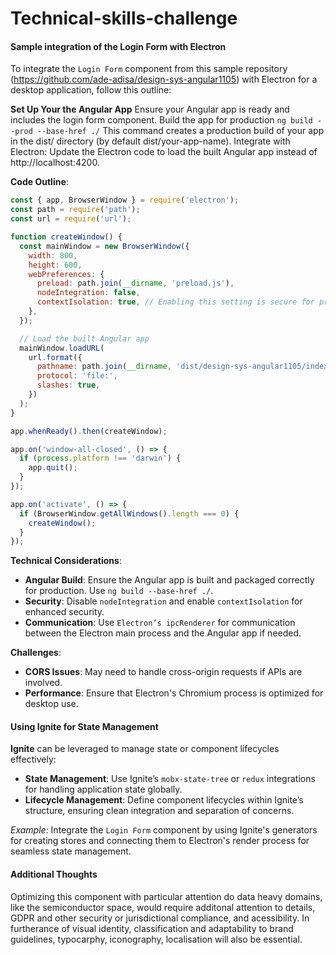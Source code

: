 # Technical-skills-challenge

#### Sample integration of the Login Form with Electron
To integrate the `Login Form` component from this sample repository (https://github.com/ade-adisa/design-sys-angular1105) with Electron for a desktop application, follow this outline:

**Set Up Your the Angular App** 
Ensure your Angular app is ready and includes the login form component. Build the app for production
`ng build --prod --base-href ./`
This command creates a production build of your app in the dist/ directory (by default dist/your-app-name).
Integrate with Electron: Update the Electron code to load the built Angular app instead of http://localhost:4200.

**Code Outline**:
```javascript
const { app, BrowserWindow } = require('electron');
const path = require('path');
const url = require('url');

function createWindow() {
  const mainWindow = new BrowserWindow({
    width: 800,
    height: 600,
    webPreferences: {
      preload: path.join(__dirname, 'preload.js'),
      nodeIntegration: false,
      contextIsolation: true, // Enabling this setting is secure for production
    },
  });

  // Load the built Angular app
  mainWindow.loadURL(
    url.format({
      pathname: path.join(__dirname, 'dist/design-sys-angular1105/index.html'), // Adjust path to actual build directory
      protocol: 'file:',
      slashes: true,
    })
  );
}

app.whenReady().then(createWindow);

app.on('window-all-closed', () => {
  if (process.platform !== 'darwin') {
    app.quit();
  }
});

app.on('activate', () => {
  if (BrowserWindow.getAllWindows().length === 0) {
    createWindow();
  }
});
```

**Technical Considerations**:
- **Angular Build**: Ensure the Angular app is built and packaged correctly for production. Use `ng build --base-href ./`.
- **Security**: Disable `nodeIntegration` and enable `contextIsolation` for enhanced security.
- **Communication**: Use `Electron’s ipcRenderer` for communication between the Electron main process and the Angular app if needed.

**Challenges**:
- **CORS Issues**: May need to handle cross-origin requests if APIs are involved.
- **Performance**: Ensure that Electron's Chromium process is optimized for desktop use.

#### Using Ignite for State Management
**Ignite** can be leveraged to manage state or component lifecycles effectively:
- **State Management**: Use Ignite’s `mobx-state-tree` or `redux` integrations for handling application state globally.
- **Lifecycle Management**: Define component lifecycles within Ignite’s structure, ensuring clean integration and separation of concerns.

*Example*: Integrate the `Login Form` component by using Ignite's generators for creating stores and connecting them to Electron's render process for seamless state management.

#### Additional Thoughts
Optimizing this component with particular attention do data heavy domains, like the semiconductor space, would require additonal attention to details, GDPR and other security or jurisdictional compliance, and acessibility. In furtherance of visual identity, classification and adaptability to brand guidelines, typocarphy, iconography, localisation will also be essential.

